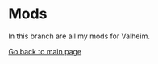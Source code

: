 # Mods

In this branch are all my mods for Valheim.

<a href="https://github.com/kenx00x/Mods/tree/master">Go back to main page</a>